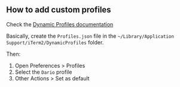 ## How to add custom profiles

Check the [Dynamic Profiles documentation](https://www.iterm2.com/documentation-dynamic-profiles.html)

Basically, create the `Profiles.json` file in the `~/Library/Application Support/iTerm2/DynamicProfiles` folder.

Then:

1. Open Preferences > Profiles
2. Select the `Dario` profile
3. Other Actions > Set as default
